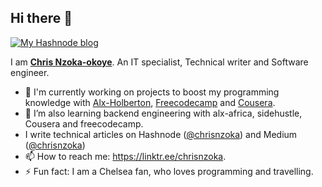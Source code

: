 ## Hi there 👋

<a href="https://chrisnzoka.hashnode.dev" target="_blank"><img src="https://pbs.twimg.com/profile_banners/2784168309/1645451719/600x200" alt="My Hashnode blog"/></a>

I am **[Chris Nzoka-okoye](https://linktr.ee/chrisnzoka)**. An IT specialist, Technical writer and Software engineer. 

- 🔭 I'm currently working on projects to boost my programming knowledge with [Alx-Holberton](), [Freecodecamp]() and [Cousera](). 
- 🌱 I’m also learning backend engineering with alx-africa, sidehustle, Cousera and freecodecamp.
- I write technical articles on Hashnode (<a href="https://chrisnzoka.hashnode.dev" target="_blank">@chrisnzoka</a>) and Medium (<a href="https://chrisnzoka.medium.com" target="_blank">@chrisnzoka</a>)
- 📫 How to reach me: https://linktr.ee/chrisnzoka.
- ⚡ Fun fact: I am a Chelsea fan, who loves programming and travelling.
